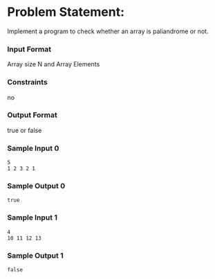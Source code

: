 # Problem Statement:

Implement a program to check whether an array is paliandrome or not.

### Input Format

Array size N and Array Elements

### Constraints

no

### Output Format

true or false

### Sample Input 0
```
5
1 2 3 2 1
```
### Sample Output 0
```
true
```
### Sample Input 1
```
4
10 11 12 13
```
### Sample Output 1
```
false
```
